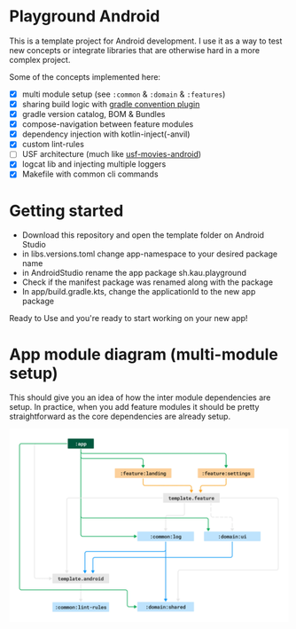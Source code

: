 # Playground Android

This is a template project for Android development. I use it as a way
to test new concepts or integrate libraries that are otherwise hard
in a more complex project.

Some of the concepts implemented here:

- [x] multi module setup (see `:common` & `:domain` & `:features`)
- [x] sharing build logic with [gradle convention plugin](https://docs.gradle.org/current/samples/sample_convention_plugins.html)
- [x] gradle version catalog, BOM & Bundles
- [x] compose-navigation between feature modules
- [x] dependency injection with kotlin-inject(-anvil)
- [x] custom lint-rules
- [ ] USF architecture (much like [usf-movies-android](https://github.com/kaushikgopal/movies-usf-android))
- [x] logcat lib and injecting multiple loggers
- [x] Makefile with common cli commands

# Getting started
- Download this repository and open the template folder on Android Studio
- in libs.versions.toml change app-namespace to your desired package name
- in AndroidStudio rename the app package sh.kau.playground
- Check if the manifest package was renamed along with the package
- In app/build.gradle.kts, change the applicationId to the new app package


Ready to Use and you're ready to start working on your new app!


# App module diagram (multi-module setup)

This should give you an idea of how the inter module dependencies are setup. 
In practice, when you add feature modules it should be pretty straightforward as the
core dependencies are already setup.

![App module diagram](./app-module-diagram.webp)